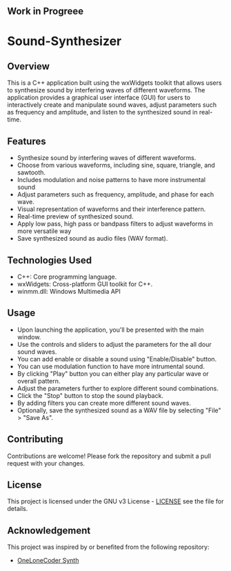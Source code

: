 ## Work in Progreee

# Sound-Synthesizer

## Overview
This is a C++ application built using the wxWidgets toolkit that allows users to synthesize sound by interfering waves of different waveforms. The application provides a graphical user interface (GUI) for users to interactively create and manipulate sound waves, adjust parameters such as frequency and amplitude, and listen to the synthesized sound in real-time.

## Features
- Synthesize sound by interfering waves of different waveforms.
- Choose from various waveforms, including sine, square, triangle, and sawtooth.
- Includes modulation and noise patterns to have more instrumental sound
- Adjust parameters such as frequency, amplitude, and phase for each wave.
- Visual representation of waveforms and their interference pattern.
- Real-time preview of synthesized sound.
- Apply low pass, high pass or bandpass filters to adjust waveforms in more versatile way
- Save synthesized sound as audio files (WAV format).

## Technologies Used
- C++: Core programming language.
- wxWidgets: Cross-platform GUI toolkit for C++.
- winmm.dll: Windows Multimedia API

## Usage
- Upon launching the application, you'll be presented with the main window.
- Use the controls and sliders to adjust the parameters for the all dour sound waves.
- You can add enable or disable a sound using "Enable/Disable" button.
- You can use modulation function to have more intrumental sound.
- By clicking "Play" button you can either play any particular wave or overall pattern.
- Adjust the parameters further to explore different sound combinations.
- Click the "Stop" button to stop the sound playback.
- By adding filters you can create more different sound waves.
- Optionally, save the synthesized sound as a WAV file by selecting "File" > "Save As".

## Contributing
Contributions are welcome! Please fork the repository and submit a pull request with your changes.

## License
This project is licensed under the GNU v3 License - [LICENSE](https://github.com/navnoorsingh0309/Sound-Synthesizer/blob/main/LICENSE) see the  file for details.

## Acknowledgement
This project was inspired by or benefited from the following repository:
- [OneLoneCoder Synth](https://github.com/OneLoneCoder/synth)
